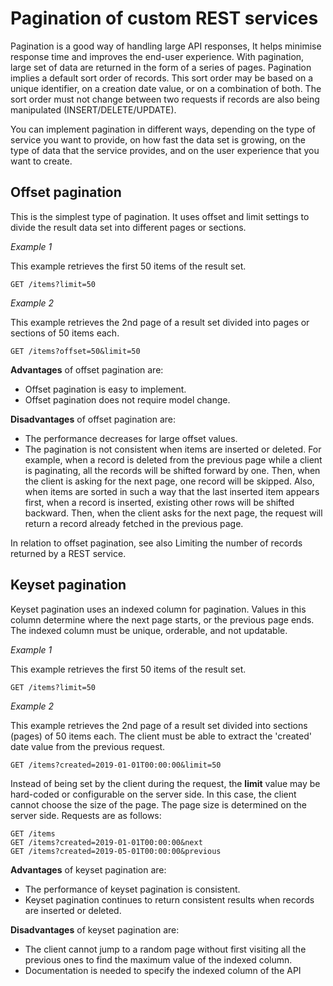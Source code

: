# Pagination of custom REST services

Pagination is a good way of handling large API responses, It helps minimise response time and improves the end-user experience. With pagination, large set of data are returned in the form of a series of pages. Pagination implies a default sort order of records. This sort order may be based on a unique identifier, on a creation date value, or on a combination of both. The sort order must not change between two requests if records are also being manipulated (INSERT/DELETE/UPDATE).

You can implement pagination in different ways, depending on the type of service you want to provide, on how fast the data set is growing, on the type of data that the service provides, and on the user experience that you want to create.

## Offset pagination

This is the simplest type of pagination. It uses offset and limit settings to divide the result data set into different pages or sections.

*Example 1*

This example retrieves the first 50 items of the result set.

```
GET /items?limit=50

```

*Example 2*

This example retrieves the 2nd page of a result set divided into pages or sections of 50 items each.

```
GET /items?offset=50&limit=50

```

**Advantages** of offset pagination are:

- Offset pagination is easy to implement.
- Offset pagination does not require model change.

**Disadvantages** of offset pagination are:

- The performance decreases for large offset values.
- The pagination is not consistent when items are inserted or deleted. For example, when a record is deleted from the previous page while a client is paginating, all the records will be shifted forward by one. Then, when the client is asking for the next page, one record will be skipped. Also, when items are sorted in such a way that the last inserted item appears first, when a record is inserted, existing other rows will be shifted backward. Then, when the client asks for the next page, the request will return a record already fetched in the previous page.

In relation to offset pagination, see also Limiting the number of records returned by a REST service.

## Keyset pagination

Keyset pagination uses an indexed column for pagination. Values in this column determine where the next page starts, or the previous page ends. The indexed column must be unique, orderable, and not updatable.

*Example 1*

This example retrieves the first 50 items of the result set.

```
GET /items?limit=50

```

*Example 2*

This example retrieves the 2nd page of a result set divided into sections (pages) of 50 items each. The client must be able to extract the 'created' date value from the previous request.

```
GET /items?created=2019-01-01T00:00:00&limit=50

```

Instead of being set by the client during the request, the **limit** value may be hard-coded or configurable on the server side. In this case, the client cannot choose the size of the page. The page size is determined on the server side. Requests are as follows:

```
GET /items
GET /items?created=2019-01-01T00:00:00&next
GET /items?created=2019-05-01T00:00:00&previous

```

**Advantages** of keyset pagination are:

- The performance of keyset pagination is consistent.
- Keyset pagination continues to return consistent results when records are inserted or deleted.

**Disadvantages** of keyset pagination are:

- The client cannot jump to a random page without first visiting all the previous ones to find the maximum value of the indexed column.
- Documentation is needed to specify the indexed column of the API